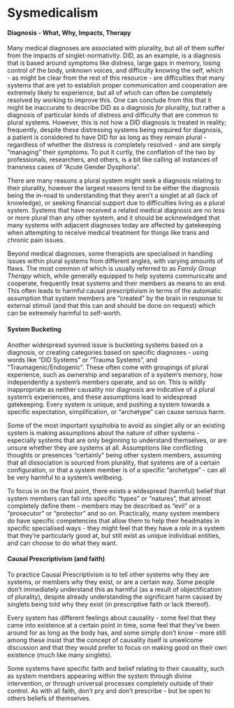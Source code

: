 # Sysmedicalism

#### Diagnosis - What, Why, Impacts, Therapy

Many medical diagnoses are associated with plurality, but all of them suffer from the impacts of singlet-normativity. DID, as an example, is a diagnosis that is based around symptoms like distress, large gaps in memory, losing control of the body, unknown voices, and difficulty knowing the self, which - as might be clear from the rest of this resource - are difficulties that many systems that are yet to establish proper communication and cooperation are extremely likely to experience, but all of which can often be completely resolved by working to improve this. One can conclude from this that it might be inaccurate to describe DID as a diagnosis _for_ plurality, but rather a diagnosis of particular kinds of distress and difficulty that are common to plural systems.  However, this is not how a DID diagnosis is treated in reality; frequently, despite these distressing systems being required for diagnosis, a patient is considered to have DID for as long as they remain plural - regardless of whether the distress is completely resolved - and are simply “managing” their symptoms. To put it curtly, the conflation of the two by professionals, researchers, and others, is a bit like calling all instances of transness cases of “Acute Gender Dysphoria”.

There are many reasons a plural system might seek a diagnosis relating to their plurality, however the largest reasons tend to be either the diagnosis being the in-road to understanding that they aren’t a singlet at all (lack of knowledge), or seeking financial support due to difficulties living as a plural system. Systems that have received a related medical diagnosis are no less or more plural than any other system, and it should be acknowledged that many systems with adjacent diagnoses today are affected by gatekeeping when attempting to receive medical treatment for things like trans and chronic pain issues.

Beyond medical diagnoses, some therapists are specialised in handling issues within plural systems from different angles, with varying amounts of flaws. The most common of which is usually referred to as _Family Group Therapy_ which, while generally equipped to help systems communicate and cooperate, frequently treat systems and their members as means to an end. This often leads to harmful causal prescriptivism in terms of the automatic assumption that system members are “created” by the brain in response to external stimuli (and that this can and should be done on request) which can be extremely harmful to self-worth.


#### System Bucketing

Another widespread sysmed issue is bucketing systems based on a diagnosis, or creating categories based on specific diagnoses - using words like “DID Systems” or “Trauma Systems”, and “Traumagenic/Endogenic”. These often come with groupings of plural experience, such as ownership and separation of a system’s memory, how independently a system’s members operate, and so on. This is wildly inappropriate as neither causality nor diagnosis are indicative of a plural system’s experiences, and these assumptions lead to widespread gatekeeping. Every system is unique, and pushing a system towards a specific expectation, simplification, or “archetype” can cause serious harm.

Some of the most important sysphobia to avoid as singlet ally or an existing system is making assumptions about the nature of other systems - especially systems that are only beginning to understand themselves, or are unsure whether they are systems at all. Assumptions like conflicting thoughts or presences “certainly” being other system members, assuming that all dissociation is sourced from plurality, that systems are of a certain configuration, or that a system member is of a specific “archetype” - can all be very harmful to a system’s wellbeing. 

To focus in on the final point, there exists a widespread (harmful) belief that system members can fall into specific “types” or “natures”, that almost completely define them - members may be described as “evil” or a “prosecutor” or “protector” and so on. Practically, many system members do have specific competencies that allow them to help their headmates in specific specialised ways - they might feel that they have a _role_ in a system that they’re particularly good at, but still exist as unique individual entities, and can choose to do what they want.


#### Causal Prescriptivism (and faith)

To practice Causal Prescriptivism is to tell other systems why they are systems, or members why they exist, or are a certain way. Some people don’t immediately understand this as harmful (as a result of objectification of plurality), despite already understanding the significant harm caused by singlets being told why they exist (in prescriptive faith or lack thereof). 

Every system has different feelings about causality - some feel that they came into existence at a certain point in time, some feel that they’ve been around for as long as the body has, and some simply don’t know - more still among these insist that the concept of causality itself is unwelcome discussion and that they would prefer to focus on making good on their own existence (much like many singlets). 

Some systems have specific faith and belief relating to their causality, such as system members appearing within the system through divine intervention, or through universal processes completely outside of their control. As with all faith, don’t pry and don’t prescribe - but be open to others beliefs of themselves.